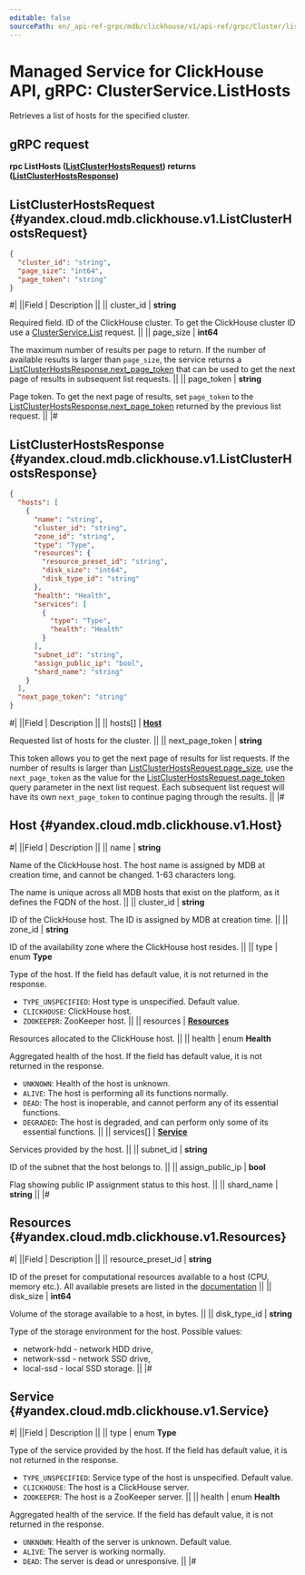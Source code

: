 ```yaml
---
editable: false
sourcePath: en/_api-ref-grpc/mdb/clickhouse/v1/api-ref/grpc/Cluster/listHosts.md
---
```


# Managed Service for ClickHouse API, gRPC: ClusterService.ListHosts

Retrieves a list of hosts for the specified cluster.

## gRPC request

**rpc ListHosts ([ListClusterHostsRequest](#yandex.cloud.mdb.clickhouse.v1.ListClusterHostsRequest)) returns ([ListClusterHostsResponse](#yandex.cloud.mdb.clickhouse.v1.ListClusterHostsResponse))**

## ListClusterHostsRequest {#yandex.cloud.mdb.clickhouse.v1.ListClusterHostsRequest}

```json
{
  "cluster_id": "string",
  "page_size": "int64",
  "page_token": "string"
}
```

#|
||Field | Description ||
|| cluster_id | **string**

Required field. ID of the ClickHouse cluster.
To get the ClickHouse cluster ID use a [ClusterService.List](/docs/managed-clickhouse/api-ref/grpc/Cluster/list#List) request. ||
|| page_size | **int64**

The maximum number of results per page to return. If the number of available
results is larger than `page_size`, the service returns a [ListClusterHostsResponse.next_page_token](#yandex.cloud.mdb.clickhouse.v1.ListClusterHostsResponse)
that can be used to get the next page of results in subsequent list requests. ||
|| page_token | **string**

Page token.  To get the next page of results, set `page_token` to the [ListClusterHostsResponse.next_page_token](#yandex.cloud.mdb.clickhouse.v1.ListClusterHostsResponse)
returned by the previous list request. ||
|#

## ListClusterHostsResponse {#yandex.cloud.mdb.clickhouse.v1.ListClusterHostsResponse}

```json
{
  "hosts": [
    {
      "name": "string",
      "cluster_id": "string",
      "zone_id": "string",
      "type": "Type",
      "resources": {
        "resource_preset_id": "string",
        "disk_size": "int64",
        "disk_type_id": "string"
      },
      "health": "Health",
      "services": [
        {
          "type": "Type",
          "health": "Health"
        }
      ],
      "subnet_id": "string",
      "assign_public_ip": "bool",
      "shard_name": "string"
    }
  ],
  "next_page_token": "string"
}
```

#|
||Field | Description ||
|| hosts[] | **[Host](#yandex.cloud.mdb.clickhouse.v1.Host)**

Requested list of hosts for the cluster. ||
|| next_page_token | **string**

This token allows you to get the next page of results for list requests. If the number of results
is larger than [ListClusterHostsRequest.page_size](#yandex.cloud.mdb.clickhouse.v1.ListClusterHostsRequest), use the `next_page_token` as the value
for the [ListClusterHostsRequest.page_token](#yandex.cloud.mdb.clickhouse.v1.ListClusterHostsRequest) query parameter in the next list request.
Each subsequent list request will have its own `next_page_token` to continue paging through the results. ||
|#

## Host {#yandex.cloud.mdb.clickhouse.v1.Host}

#|
||Field | Description ||
|| name | **string**

Name of the ClickHouse host. The host name is assigned by MDB at creation time, and cannot be changed.
1-63 characters long.

The name is unique across all MDB hosts that exist on the platform, as it defines the FQDN of the host. ||
|| cluster_id | **string**

ID of the ClickHouse host. The ID is assigned by MDB at creation time. ||
|| zone_id | **string**

ID of the availability zone where the ClickHouse host resides. ||
|| type | enum **Type**

Type of the host. If the field has default value, it is not returned in the response.

- `TYPE_UNSPECIFIED`: Host type is unspecified. Default value.
- `CLICKHOUSE`: ClickHouse host.
- `ZOOKEEPER`: ZooKeeper host. ||
|| resources | **[Resources](#yandex.cloud.mdb.clickhouse.v1.Resources)**

Resources allocated to the ClickHouse host. ||
|| health | enum **Health**

Aggregated health of the host. If the field has default value, it is not returned in the response.

- `UNKNOWN`: Health of the host is unknown.
- `ALIVE`: The host is performing all its functions normally.
- `DEAD`: The host is inoperable, and cannot perform any of its essential functions.
- `DEGRADED`: The host is degraded, and can perform only some of its essential functions. ||
|| services[] | **[Service](#yandex.cloud.mdb.clickhouse.v1.Service)**

Services provided by the host. ||
|| subnet_id | **string**

ID of the subnet that the host belongs to. ||
|| assign_public_ip | **bool**

Flag showing public IP assignment status to this host. ||
|| shard_name | **string** ||
|#

## Resources {#yandex.cloud.mdb.clickhouse.v1.Resources}

#|
||Field | Description ||
|| resource_preset_id | **string**

ID of the preset for computational resources available to a host (CPU, memory etc.).
All available presets are listed in the [documentation](/docs/managed-clickhouse/concepts/instance-types) ||
|| disk_size | **int64**

Volume of the storage available to a host, in bytes. ||
|| disk_type_id | **string**

Type of the storage environment for the host.
Possible values:
* network-hdd - network HDD drive,
* network-ssd - network SSD drive,
* local-ssd - local SSD storage. ||
|#

## Service {#yandex.cloud.mdb.clickhouse.v1.Service}

#|
||Field | Description ||
|| type | enum **Type**

Type of the service provided by the host. If the field has default value, it is not returned in the response.

- `TYPE_UNSPECIFIED`: Service type of the host is unspecified. Default value.
- `CLICKHOUSE`: The host is a ClickHouse server.
- `ZOOKEEPER`: The host is a ZooKeeper server. ||
|| health | enum **Health**

Aggregated health of the service. If the field has default value, it is not returned in the response.

- `UNKNOWN`: Health of the server is unknown. Default value.
- `ALIVE`: The server is working normally.
- `DEAD`: The server is dead or unresponsive. ||
|#